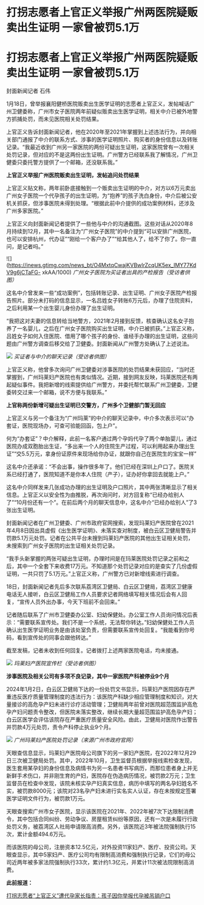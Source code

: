 # 打拐志愿者上官正义举报广州两医院疑贩卖出生证明 一家曾被罚5.1万

# 打拐志愿者上官正义举报广州两医院疑贩卖出生证明 一家曾被罚5.1万

封面新闻记者 石伟

1月18日，曾举报襄阳健桥医院贩卖出生医学证明的志愿者上官正义，发帖喊话广州卫健委称，广州市女子医院两年前疑似贩卖出生医学证明，相关中介已被外地警方抓捕处罚，而未见医院相关处罚结果。

上官正义告诉封面新闻记者，他在2020年至2021年掌握到上述违法行为，并向相关部门通报了中介的联系方式、涉事的医学证明照片、购买者的身份信息以及转账记录。“我最近收到广州另一家医院的两份可疑出生证明，这家医院曾有一次相关处罚记录，但对应的不是这两份出生证明。广州警方已经联系我了解情况，广州卫健委只委托警方提供了一个邮箱，还没联系我。”

**上官正义举报广州医院贩卖出生证明，发帖追问处罚结果**

上官正义贴文称，两年前卧底接触到一个贩卖出生证明的中介，对方以6万元卖出广州女子医院一个代孕孩子的出生证明，为“抱养”的孩子洗白身份，中介后被公安机关抓获，但涉事医院未得到处理。“根据此前中介提供的成功案例材料，还涉及广州多家医院。”

上官正义向封面新闻记者提供了一些他与中介的沟通截图。这些对话从2020年8月持续到12月，其中一名备注为“广州女子医院”的中介提到“可以安排广州医院，也可以安排杭州，代办证”“刚给一个客户办了”“给其他人了，给不了你了。你一直问，是记者吗。”

![](https://inews.gtimg.com/news_bt/O4MxtqCwajKVBwIrZcqUK5ex_IMY77KdV9g6jCTaFG-
xkAA/1000) _广州女子医院为买证者出具的产检报告（受访者供图）_

这名中介曾发来一些“成功案例”，包括转账记录、出生证明、广州女子医院产检报告照片。部分未打码的信息显示，一名吕姓女子转账6万元后，办理了住院资料，之后利用某一个出生婴儿身份办理了出生证明。

“我把这对夫妻的信息转给当地警方，2021年2月接到反馈，核查确认这名女子抱养了一名婴儿，之后在广州女子医院购买出生证明，中介已被抓获。”上官正义称，吕姓女子如何入住医院、借用了哪个孩子的身份、谁经手办理的出生证明，这些问题由广州警方调查后移交给了卫健委。封面新闻从广州警方处确认了上述说法。

![](https://inews.gtimg.com/news_bt/OmDj5-J70p0bXrQdLKGV_yjWxQS3R8Y4U2rfP2myX08oAAA/1000)
_买证者与中介的聊天记录（受访者供图）_

上官正义称，他曾多次询问广州卫健委对涉事医院的处罚结果未获回应，“当时还掌握到，广州玛莱妇产医院也有类似情况。近期，接到网友反映，玛莱医院还有两起疑似事件。我把新增的线索提供给广州警方，并委托帮忙联系广州卫健委，卫健委转交过来一个邮箱，说不方便与我联系。”

**上官称两份新增可疑出生证明已交警方，广州多个卫健部门暂无回应**

上官正义与另一个备注为“广州玛莱”的中介的聊天记录中，中介多次表示可以“办套证，医院现场办，可查可验能回函，包上户”。

何为“办套证”？中介解释，此前一名客户通过两个孕妈代孕了两个单胎婴儿，通过医院办成双胞胎出生证，“多出来一个人的住院生产过程，可以利用起来办理出生证”“交5.5万元，拿身份证原件来现场给你办证，就跟你自己在医院生的宝宝一样”

这名中介还承诺：“不会出事，操作很多年了。他们已经在深圳上户口了。医院关系已经打通了，医院知道不是你本人住院（产子），证办好你拿回去就能上户。”

这名中介同样发来几张成功办理的出生证明及户口照片，其中两张清晰显示了相关信息。上官正义以安全性为由推脱，再次询问时，对方回复称“已经办给别人了”“10月份还有一个”。在前后两个月的聊天信息中，这名中介“已经办给别人”了3张出生证明。

封面新闻记者在广州卫健委、广州市政府官网搜索，发现玛莱妇产医院曾在2021年4月8日因出具虚假《出生医学证明》、未落实查对制度，被白云区卫健局警告并罚款5.1万元处罚。记者在公共平台未搜到玛莱妇产医院的其他出生证相关处罚，未搜索到广州女子医院的出生证相关处罚记录。

“我手头新掌握的两张可疑出生证明，办理时间是在玛莱医院处罚记录之前和之后，其中一个全套下来收费17万元。不知道那个处罚记录对应的是查实了几份虚假证明，一共只罚了5.1万元。”上官正义称，广州警方已对新增线索进行调查。

18日，封面新闻记者先后多次联系荔湾区卫健局、白云区卫健局，荔湾区卫健康电话无人接听，白云区卫健局工作人员要求记者网络填写相关情况后会有人回复，“宣传人员外出办事，今天下班前不会回来。”

记者随后联系了广州市卫健委办公室、妇幼保健处。办公室工作人员询问情况后表示：“需要联系宣传处。我们不是一个系统，无法帮你转达。”妇幼保健处工作人员确认出生医学证明业务是由该处室负责，但需要联系宣传处回复。“我能看到你号码，看到宣传处的同事会跟他转达。”

截至发稿，记者未收到任何回复。记者拨打上述两家医院电话，均未接通。

![](https://inews.gtimg.com/news_bt/Oitn3evo5ozgw2qHFWIunPna7ykRQWy9oG7VQoK8voDjEAA/1000)
_玛莱妇产医院宣传栏（受访者供图）_

**涉事医院及相关公司有多项不良记录，其中一家医院产科被停业9个月**

2024年1月2日，白云区卫健局下达的一份处罚文书显示，玛莱妇产医院因存在严重违反医疗质量管理制度的违法行为：该医院产科缺少相应管理制度和知识，对大量接诊的高危孕产妇未进行诊疗活动管理；卫健局两年前曾对医院超范围监护高危孕产妇问题责令整改，但医院未落实整改，继续长期大量超范围监护高危孕产妇；白云区医学会评估该院存在严重医疗质量安全风险。由此，卫健局对医院作出警告并罚款4万元处罚，责令产科停止执业9个月。

![](https://inews.gtimg.com/news_bt/Oufnp10jcfEftnwfk9zCPE7ryVcjHyZ211pGQ967-zHEAAA/1000)
_广州玛莱妇产医院处罚记录（来源广州市政府官网）_

天眼查信息显示，玛莱妇产医院母公司旗下的另一家妇产医院，在2022年12月29日三次被卫健局处罚。其中，2022年10月，卫生监督员根据举报线索检查发现，医生套用某孕妇的身份信息及病情书为另一名患者书写病历，而那位患者身上并无新鲜手术伤口，并非刚生育的产妇，医院存在伪造病历情况，被罚款2万元；卫生监督员在检查中发现，该院未核实孕产妇真实信息，病历中填写的两名孕妇姓名不实，被罚款8000元；该院对23名孕产妇未进行实名实人认证，存在未按规定签署医学证明文件行为，被罚款1万元。

天眼查搜索广州市女子医院，显示该医院在2021年、2022年被7次下达限制消费令，其中包括合同纠纷、劳动争议、房屋租赁纠纷等原因，还有一次是未履行行政处罚义务，被荔湾区人社局申请限高消费。另外，该医院近3年被法院强制执行15次，累计金额494.6万元。

而该医院的母公司，注册资本12.5亿元，对外投资11家妇产、医疗、投资公司。天眼查显示，其中5家妇产、医疗公司均有限制高消费和强制执行记录，它们的母公司近两年被多家法院强制执行33次，累计约1.3亿元，并累计11次被法院限制高消费。

**此前报道：**

[打拐志愿者“上官正义”遭代孕家长指责：孩子因你举报代孕被吊销户口
](https://news.qq.com/rain/a/20231228A01FD700)


